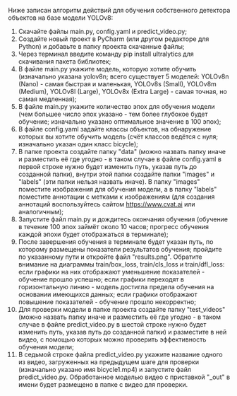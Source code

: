 Ниже записан алгоритм действий для обучения собственного детектора объектов на базе модели YOLOv8:

1. Скачайте файлы main.py, config.yaml и predict_video.py;
2. Создайте новый проект в PyCharm (или другом редакторе для Python) и добавьте в папку проекта скачанные файлы;
3. Через терминал введите команду pip install ultralytics для скачивания пакета библиотек;
4. В файле main.py укажите модель, которую хотите обучить (изначально указана yolov8n; всего существует 5 моделей: YOLOv8n (Nano) - самая быстрая и маленькая, YOLOv8s (Small), YOLOv8m (Medium), YOLOv8l (Large), YOLOv8x (Extra Large) - самая точная, но самая медленная);
5. В файле main.py укажите количество эпох для обучения модели (чем большее число эпох указано - тем более глубокое будет обучение; изначально указано оптимальное значение в 100 эпох);
6. В файле config.yaml задайте классы объектов, на обнаружение которых вы хотите обучить модель (счёт классов ведётся с нуля; изначально указан один класс bicycle);
7. В папке проекта создайте папку "data" (можно назвать папку иначе и разместить её где угодно - в таком случае в файле config.yaml в первой строке нужно будет изменить путь, указав путь до созданной папки), внутри этой папки создайте папки "images" и "labels" (эти папки нельзя назвать иначе). В папку "images" поместите изображения для обучения модели, а в папку "labels" поместите аннотации с метками к изображениям (для создания аннотаций воспользуйтесь сайтом https://www.cvat.ai или аналогичным);
8. Запустите файл main.py и дождитесь окончания обучения (обучение в течение 100 эпох займёт около 10 часов; прогресс обучения каждой эпохи будет отображаться в терминале);
9. После завершения обучения в терминале будет указан путь, по которому размещены показатели результатов обучения; пройдите по указанному пути и откройте файл "results.png". Обратите внимание на диаграммы train/box_loss, train/cls_loss и train/dfl_loss: если графики на них отображают уменьшение показателей - обучение прошло успешно; если графики переходят в горизонтальную линию - модель достигла предела обучения на основании имеющихся данных; если графики отображают повышение показателей - обучение прошло некорректно;
10. Для проверки модели в папке проекта создайте папку "test_videos" (можно назвать папку иначе и разместить её где угодно - в таком случае в файле predict_video.py в шестой строке нужно будет изменить путь, указав путь до созданной папки) и разместите в ней видео, с помощью которых можно проверить эффективность обучения модели;
11. В седьмой строке файла predict_video.py укажите название одного из видео, загруженных на предыдущем шаге для проверки (изначально указано имя bicycle1.mp4) и запустите файл predict_video.py. Обработанное моделью видео с приставкой "_out" в имени будет размещено в папке с видео для проверки.
